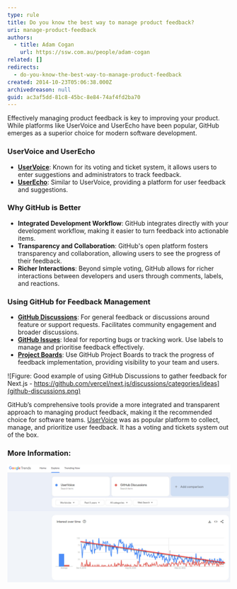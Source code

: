 ```yaml
---
type: rule
title: Do you know the best way to manage product feedback?
uri: manage-product-feedback
authors:
  - title: Adam Cogan
    url: https://ssw.com.au/people/adam-cogan
related: []
redirects:
  - do-you-know-the-best-way-to-manage-product-feedback
created: 2014-10-23T05:06:38.000Z
archivedreason: null
guid: ac3af5dd-81c8-45bc-8e84-74af4fd2ba70
---
```

Effectively managing product feedback is key to improving your product. While platforms like UserVoice and UserEcho have been popular, GitHub emerges as a superior choice for modern software development.

<!--endintro-->

### UserVoice and UserEcho

* **[UserVoice](https://www.uservoice.com/)**: Known for its voting and ticket system, it allows users to enter suggestions and administrators to track feedback.
* **[UserEcho](https://userecho.com/)**: Similar to UserVoice, providing a platform for user feedback and suggestions.

### Why GitHub is Better

* **Integrated Development Workflow**: GitHub integrates directly with your development workflow, making it easier to turn feedback into actionable items.
* **Transparency and Collaboration**: GitHub's open platform fosters transparency and collaboration, allowing users to see the progress of their feedback.
* **Richer Interactions**: Beyond simple voting, GitHub allows for richer interactions between developers and users through comments, labels, and reactions.

### Using GitHub for Feedback Management

* **[GitHub Discussions](https://www.ssw.com.au/rules/use-github-discussions/)**: For general feedback or discussions around feature or support requests. Facilitates community engagement and broader discussions. 
* **[GitHub Issues](https://www.ssw.com.au/rules/github-issue-templates/)**: Ideal for reporting bugs or tracking work. Use labels to manage and prioritise feedback effectively.
* **[Project Boards](https://www.ssw.com.au/rules/scrum-in-github/)**: Use GitHub Project Boards to track the progress of feedback implementation, providing visibility to your team and users.

![Figure: Good example of using GitHub Discussions to gather feedback for Next.js - https://github.com/vercel/next.js/discussions/categories/ideas](github-discussions.png)

GitHub’s comprehensive tools provide a more integrated and transparent approach to managing product feedback, making it the recommended choice for software teams.
[UserVoice](https://www.uservoice.com/) was as popular platform to collect, manage, and prioritize user feedback. It has a voting and tickets system out of the box.

### More Information:

![Figure: Google Trends shows that "UserVoice" is declining in popularity (see trend line), while "GitHub Discussions" is slowly growing](uservoice-trend.jpg)